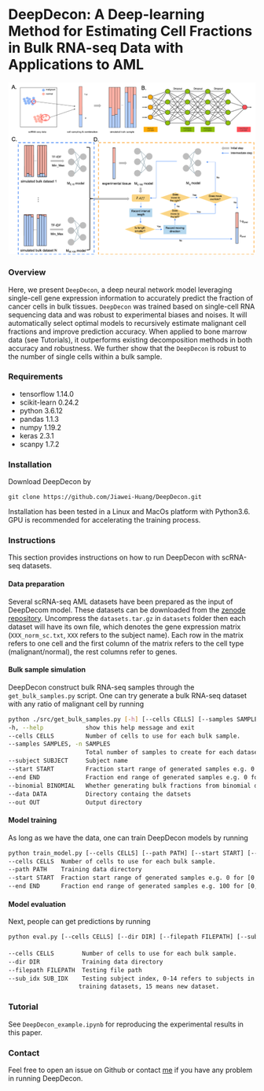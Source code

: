 # DeepDecon: A Deep-learning Method for Estimating Cell Fractions in Bulk RNA-seq Data with Applications to AML
![model](./overview_new.png)
### Overview
Here, we present `DeepDecon`, a deep neural network model leveraging single-cell gene expression information to accurately predict the fraction of cancer cells in bulk tissues. `DeepDecon` was trained based on single-cell RNA sequencing data and was robust to experimental biases and noises. It will automatically select optimal models to recursively estimate malignant cell fractions and improve prediction accuracy. When applied to bone marrow data (see Tutorials), it outperforms existing decomposition methods in both accuracy and robustness. We further show that the `DeepDecon` is robust to the number of single cells within a bulk sample.

### Requirements
- tensorflow                1.14.0
- scikit-learn              0.24.2
- python                    3.6.12
- pandas                    1.1.3
- numpy                     1.19.2
- keras                     2.3.1
- scanpy                    1.7.2

### Installation
Download DeepDecon by

```git
git clone https://github.com/Jiawei-Huang/DeepDecon.git
```
Installation has been tested in a Linux and MacOs platform with Python3.6. GPU is recommended for accelerating the training process.

### Instructions
This section provides instructions on how to run DeepDecon with scRNA-seq datasets.
#### Data preparation
Several scRNA-seq AML datasets have been prepared as the input of DeepDecom model. These datasets can be downloaded from the [zenode repository](https://zenodo.org/record/7223362#.Y0-CH-yZNhE). Uncompress the `datasets.tar.gz` in `datasets` folder then each dataset will have its own file, which denotes the gene expression matrix (`XXX_norm_sc.txt`, `XXX` refers to the subject name). Each row in the matrix refers to one cell and the first column of the matrix refers to the cell type (malignant/normal), the rest columns refer to genes.
#### Bulk sample simulation
DeepDecon construct bulk RNA-seq samples through the `get_bulk_samples.py` script. One can try generate a bulk RNA-seq dataset with any ratio of malignant cell by running
```bash
python ./src/get_bulk_samples.py [-h] [--cells CELLS] [--samples SAMPLES] [--subject SUBJECT] [--start START] [--end END] [--binomial BINOMIAL] [--data DATA] [--out OUT]
-h, --help            show this help message and exit
--cells CELLS         Number of cells to use for each bulk sample.
--samples SAMPLES, -n SAMPLES
                      Total number of samples to create for each dataset.
--subject SUBJECT     Subject name
--start START         Fraction start range of generated samples e.g. 0 for [0, 100]
--end END             Fraction end range of generated samples e.g. 0 for [0, 100]
--binomial BINOMIAL   Whether generating bulk fractions from binomial distribution, 0=False, 1=True
--data DATA           Directory containg the datsets
--out OUT             Output directory
```
#### Model training
As long as we have the data, one can train DeepDecon models by running
```bash
python train_model.py [--cells CELLS] [--path PATH] [--start START] [--end END]
--cells CELLS  Number of cells to use for each bulk sample.
--path PATH    Training data directory
--start START  Fraction start range of generated samples e.g. 0 for [0, 100]
--end END      Fraction end range of generated samples e.g. 100 for [0, 100]
```
#### Model evaluation
Next, people can get predictions by running
```bash
python eval.py [--cells CELLS] [--dir DIR] [--filepath FILEPATH] [--sub_idx SUB_IDX]

--cells CELLS        Number of cells to use for each bulk sample.
--dir DIR            Training data directory
--filepath FILEPATH  Testing file path
--sub_idx SUB_IDX    Testing subject index, 0-14 refers to subjects in the
                    training datasets, 15 means new dataset.
```

### Tutorial
See `DeepDecon_example.ipynb` for reproducing the experimental results in this paper.
### Contact
Feel free to open an issue on Github or contact [me](jiaweih@usc.edu) if you have any problem in running DeepDecon.

